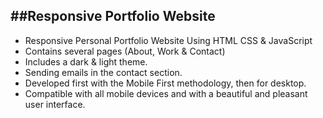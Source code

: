 ##Responsive Portfolio Website
-------------------
* Responsive Personal Portfolio Website Using HTML CSS & JavaScript
* Contains several pages (About, Work & Contact)
* Includes a dark & light theme.
* Sending emails in the contact section.
* Developed first with the Mobile First methodology, then for desktop.
* Compatible with all mobile devices and with a beautiful and pleasant user interface.


 
 
